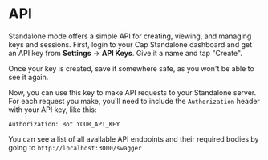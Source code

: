 # API

Standalone mode offers a simple API for creating, viewing, and managing keys and sessions. First, login to your Cap Standalone dashboard and get an API key from **Settings** → **API Keys**. Give it a name and tap "Create".

Once your key is created, save it somewhere safe, as you won't be able to see it again.

Now, you can use this key to make API requests to your Standalone server. For each request you make, you'll need to include the `Authorization` header with your API key, like this:

```http
Authorization: Bot YOUR_API_KEY
```

You can see a list of all available API endpoints and their required bodies by going to `http://localhost:3000/swagger`
